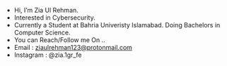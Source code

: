 -  Hi, I’m Zia Ul Rehman. 
-  Interested in Cybersecurity.
-  Currently a Student at Bahria Univeristy Islamabad. Doing Bachelors in Computer Science.   
-  You can Reach/Follow me On ..
-  Email : ziaulrehman123@protonmail.com
-  Instagram : @zia.1gr_fe


<!---
ziaulrehman12/ziaulrehman12 is a ✨ special ✨ repository because its `README.md` (this file) appears on your GitHub profile.
You can click the Preview link to take a look at your changes.
--->
